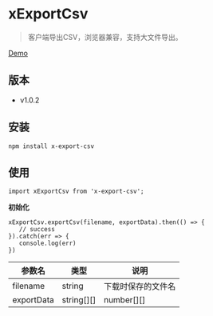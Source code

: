 # xExportCsv
>
>客户端导出CSV，浏览器兼容，支持大文件导出。
>
>
[Demo](https://mikexia930.github.io/xExportCsv/)
## 版本
- v1.0.2

## 安装
```
npm install x-export-csv
```

## 使用
```
import xExportCsv from 'x-export-csv';
```

**初始化**
```
xExportCsv.exportCsv(filename, exportData).then(() => {
   // success
}).catch(err => {
   console.log(err)
})
```

|参数名| 类型          | 说明         |
| --- |-------------|------------|
| filename | string      | 下载时保存的文件名  |
| exportData | string[][] | number[][] |  需要导出的数据         |


